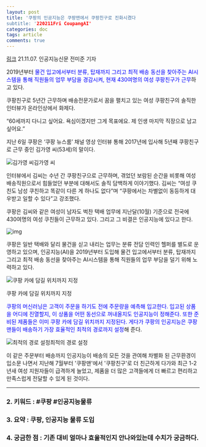 ```yaml
---
layout: post
title: '쿠팡의 인공지능은 쿠팡맨에서 쿠팡친구로 진화시켰다
subtitle: '220211Fri CoupangAI'
categories: doc
tags: article
comments: true
---
```


[링크](http://www.aitimes.kr/news/articleView.html?idxno=23050)
21.11.07. 인공지능신문 전미준 기자  

2019년부터 <span style="color:blue">물건 입고에서부터 분류, 탑재까지 그리고 최적 배송 동선을 찾아주는 AI시스템을 통해 직원들의 업무 부담을 경감시켜, 현재 430여명의 여성 쿠팡친구가 근무</span>하고 있다.

쿠팡친구로 5년간 근무하며 배송전문가로서 꿈을 펼치고 있는 여성 쿠팡친구의 솔직한 인터뷰가 온라인상에서 화제다.

“60세까지 다니고 싶어요. 욕심이겠지만 그게 목표에요. 제 인생 마지막 직장으로 남고 싶어요.”

지난 6일 쿠팡은 ‘쿠팡 뉴스룸’ 채널 영상 인터뷰 통해 2017년에 입사해 5년째 쿠팡친구로 근무 중인 김가영 씨(53세)의 말이다.

![김가영 씨](http://cdn.aitimes.kr/news/photo/202111/23050_34570_5919.jpg)김가영 씨

인터뷰에서 김씨는 수년 간 쿠팡친구으로 근무하며, 겪었던 보람된 순간을 비롯해 여성 배송직원으로서 힘들었던 부분에 대해서도 솔직 담백하게 이야기했다. 김씨는 “여성 쿠친도 남성 쿠친하고 똑같이 다른 게 하나도 없다”며 “쿠팡에서는 차별없이 동등하게 대우받고 일할 수 있다”고 강조했다.

쿠팡은 김씨와 같은 여성이 남자도 벅찬 택배 업무에 지난달(10월) 기준으로 전국에 430여명의 여성 쿠친들이 근무하고 있다. 그리고 그 비결은 인공지능에 있다고 한다. 

![img](http://cdn.aitimes.kr/news/photo/202111/23050_34569_5839.jpg)

쿠팡은 일반 택배와 달리 물건을 싣고 내리는 업무는 분류 전담 인력인 헬퍼를 별도로 운영하고 있으며, 인공지능(AI)을 2019년부터 도입해 물건 입고에서부터 분류, 탑재까지 그리고 최적 배송 동선을 찾아주는 AI시스템을 통해 직원들의 업무 부담을 덜기 위해 노력하고 있다.

![쿠팡 카에 담길 위치까지 지정](http://cdn.aitimes.kr/news/photo/202111/23050_34571_155.jpg)

쿠팡 카에 담길 위치까지 지정

<span style="color:blue">쿠팡의 머신러닝은 고객이 주문을 하기도 전에 주문량을 예측해 입고한다. 입고된 상품을 어디에 진열할지, 이 상품을 어떤 동선으로 꺼내올지도 인공지능이 정해준다. 또한 준비된 제품들은 이미 쿠팡 카에 담길 위치까지 지정된다. 게다가 쿠팡의 인공지능은 쿠팡맨들이 배송하기 가장 효율적인 최적의 경로까지 설정</span>해 준다.

![최적의 경로 설정](http://cdn.aitimes.kr/news/photo/202111/23050_34572_244.jpg)최적의 경로 설정

이 같은 주문부터 배송까지 인공지능이 배송의 모든 것을 관여해 차별화 된 근무환경이 입소문 나면서 지난해 7월부터 '쿠팡맨'에서 '쿠팡친구'로 더 친근하게 다가와 최근 1-2년새 여성 지원자들이 급격하게 늘었고, 제품을 더 많은 고객들에게 더 빠르고 편리하고 만족스럽게 전달할 수 있게 된 것이다.

* * *

### 2. 키워드 : \#쿠팡 \#인공지능물류
### 3. 요약 : 쿠팡, 인공지능 물류 도입
### 4. 궁금한 점 : 기존 대비 얼마나 효율적인지 안나와있는데 수치가 궁금하다.